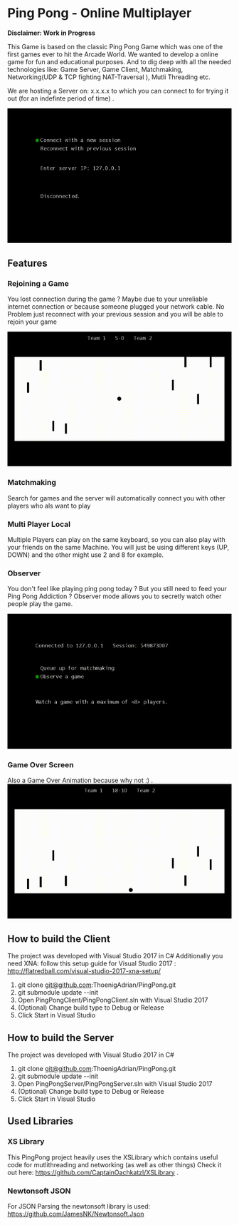 # Ping Pong - Online Multiplayer
**Disclaimer: Work in Progress**

This Game is based on the classic Ping Pong Game which was one of the first games ever to hit the Arcade World. We wanted to develop a online game for fun and educational purposes. And to dig deep with all the needed technologies like: Game Server, Game Client, Matchmaking, Networking(UDP & TCP fighting NAT-Traversal ), Mutli Threading etc.

We are hosting a Server on: x.x.x.x to which you can connect to for trying it out (for an indefinte period of time) . 

![](PingPongPreview.gif)


## Features 
### Rejoining a Game
You lost connection during the game ? Maybe due to your unreliable internet connection or because someone plugged your network cable. 
No Problem just reconnect with your previous session and you will be able to rejoin your game

![](PingPongRejoin.gif)

### Matchmaking

Search for games and the server will automatically connect you with other players who als want to play


### Multi Player Local

Multiple Players can play on the same keyboard, so you can also play with your friends on the same Machine.
You will just be using different keys (UP, DOWN) and the other might use 2 and 8 for example.


### Observer

You don't feel like playing ping pong today ? But you still need to feed your Ping Pong Addiction ? 
Observer mode allows you to secretly watch other people play the game.

![](PingPongObserver.gif)

### Game Over Screen
Also a Game Over Animation because why not :) . 
 ![](PingPongEndGameScreen.gif)

## How to build the Client

The project was developed with Visual Studio 2017 in C# 
Additionally you need XNA: follow this setup guide for Visual Studio 2017 : http://flatredball.com/visual-studio-2017-xna-setup/

1. git clone git@github.com:ThoenigAdrian/PingPong.git 
2. git submodule update --init
3. Open PingPongClient/PingPongClient.sln with Visual Studio 2017
4. (Optional) Change build type to Debug or Release
5. Click Start in Visual Studio

## How to build the Server

The project was developed with Visual Studio 2017 in C# 

1. git clone git@github.com:ThoenigAdrian/PingPong.git 
2. git submodule update --init
3. Open PingPongServer/PingPongServer.sln with Visual Studio 2017
4. (Optional) Change build type to Debug or Release
5. Click Start in Visual Studio

## Used Libraries
### XS Library
This PingPong project heavily uses the XSLibrary which contains useful code for mutlithreading and networking (as well as other things) 
Check it out here: https://github.com/CaptainOachkatzl/XSLibrary . 
### Newtonsoft JSON
For JSON Parsing the newtonsoft library is used: https://github.com/JamesNK/Newtonsoft.Json
